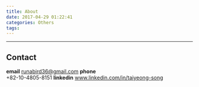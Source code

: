 ```yaml
---
title: About
date: 2017-04-29 01:22:41
categories: Others
tags:
---
```


---
## Contact
**email** 
runabird36@gmail.com
**phone**  
+82-10-4805-8151
**linkedin**
www.linkedin.com/in/taiyeong-song